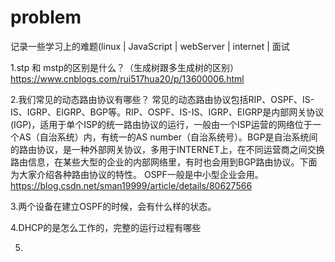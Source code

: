 # problem
记录一些学习上的难题(linux | JavaScript | webServer | internet | 面试


1.stp 和 mstp的区别是什么？（生成树跟多生成树的区别）
https://www.cnblogs.com/rui517hua20/p/13600006.html

2.我们常见的动态路由协议有哪些？
  常见的动态路由协议包括RIP、OSPF、IS-IS、IGRP、EIGRP、BGP等。RIP、OSPF、IS-IS、IGRP、EIGRP是内部网关协议(IGP)，适用于单个ISP的统一路由协议的运行，一般由一个ISP运营的网络位于一个AS（自治系统）内，有统一的AS number（自治系统号）。BGP是自治系统间的路由协议，是一种外部网关协议，多用于INTERNET上，在不同运营商之间交换路由信息，在某些大型的企业的内部网络里，有时也会用到BGP路由协议。下面为大家介绍各种路由协议的特性。
  OSPF一般是中小型企业会用。
https://blog.csdn.net/sman19999/article/details/80627566

3.两个设备在建立OSPF的时候，会有什么样的状态。

4.DHCP的是怎么工作的，完整的运行过程有哪些

5.
